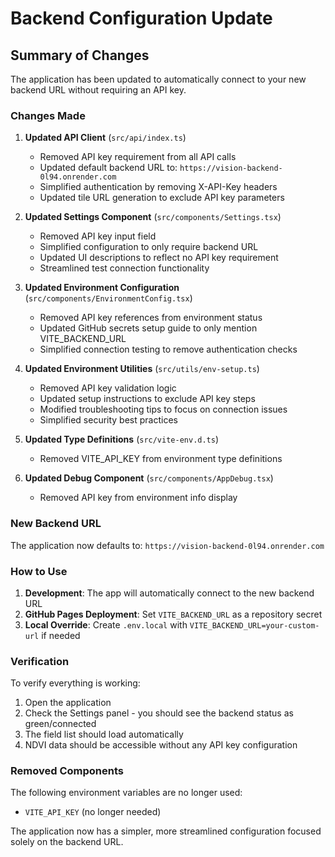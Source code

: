 # Backend Configuration Update

## Summary of Changes

The application has been updated to automatically connect to your new backend URL without requiring an API key.

### Changes Made

1. **Updated API Client** (`src/api/index.ts`)
   - Removed API key requirement from all API calls
   - Updated default backend URL to: `https://vision-backend-0l94.onrender.com`
   - Simplified authentication by removing X-API-Key headers
   - Updated tile URL generation to exclude API key parameters

2. **Updated Settings Component** (`src/components/Settings.tsx`)
   - Removed API key input field
   - Simplified configuration to only require backend URL
   - Updated UI descriptions to reflect no API key requirement
   - Streamlined test connection functionality

3. **Updated Environment Configuration** (`src/components/EnvironmentConfig.tsx`)
   - Removed API key references from environment status
   - Updated GitHub secrets setup guide to only mention VITE_BACKEND_URL
   - Simplified connection testing to remove authentication checks

4. **Updated Environment Utilities** (`src/utils/env-setup.ts`)
   - Removed API key validation logic
   - Updated setup instructions to exclude API key steps
   - Modified troubleshooting tips to focus on connection issues
   - Simplified security best practices

5. **Updated Type Definitions** (`src/vite-env.d.ts`)
   - Removed VITE_API_KEY from environment type definitions

6. **Updated Debug Component** (`src/components/AppDebug.tsx`)
   - Removed API key from environment info display

### New Backend URL

The application now defaults to: `https://vision-backend-0l94.onrender.com`

### How to Use

1. **Development**: The app will automatically connect to the new backend URL
2. **GitHub Pages Deployment**: Set `VITE_BACKEND_URL` as a repository secret
3. **Local Override**: Create `.env.local` with `VITE_BACKEND_URL=your-custom-url` if needed

### Verification

To verify everything is working:
1. Open the application
2. Check the Settings panel - you should see the backend status as green/connected
3. The field list should load automatically
4. NDVI data should be accessible without any API key configuration

### Removed Components

The following environment variables are no longer used:
- `VITE_API_KEY` (no longer needed)

The application now has a simpler, more streamlined configuration focused solely on the backend URL.